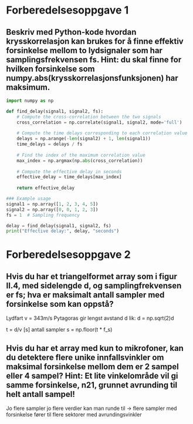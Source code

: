 # Forberedelsesoppgave 1

## Beskriv med Python-kode hvordan krysskorrelasjon kan brukes for å finne effektiv forsinkelse mellom to lydsignaler som har samplingsfrekvensen fs. Hint: du skal finne for hvilken forsinkelse som numpy.abs(krysskorrelasjonsfunksjonen) har maksimum.
```python
import numpy as np

def find_delay(signal1, signal2, fs):
    # Compute the cross-correlation between the two signals
    cross_correlation = np.correlate(signal1, signal2, mode='full')
    
    # Compute the time delays corresponding to each correlation value
    delays = np.arange(-len(signal2) + 1, len(signal1))
    time_delays = delays / fs
    
    # Find the index of the maximum correlation value
    max_index = np.argmax(np.abs(cross_correlation))
    
    # Compute the effective delay in seconds
    effective_delay = time_delays[max_index]
    
    return effective_delay

### Example usage
signal1 = np.array([1, 2, 3, 4, 5])
signal2 = np.array([0, 0, 1, 2, 3])
fs = 1  # Sampling frequency

delay = find_delay(signal1, signal2, fs)
print("Effective delay:", delay, "seconds")
```

# Forberedelsesoppgave 2

## Hvis du har et triangelformet array som i figur II.4, med sidelengde d, og samplingfrekvensen er fs; hva er maksimalt antall sampler med forsinkelse som kan oppstå?

Lydfart v = 343m/s
Pytagoras gir lengst avstand d lik:
d = np.sqrt(2)d

t = d/v [s]
antall sampler s = np.floor(t * f_s)

## Hvis du har et array med kun to mikrofoner, kan du detektere flere unike innfallsvinkler om maksimal forsinkelse mellom dem er 2 sampel eller 4 sampel? Hint: Et lite vinkelområde vil gi samme forsinkelse, n21, grunnet avrunding til helt antall sampel!
Jo flere sampler jo flere verdier kan man runde til
-> flere sampler med forsinkelse fører til flere sektorer med avrundingsvinkler